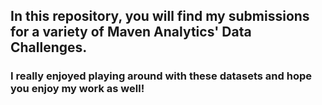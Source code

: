 ## In this repository, you will find my submissions for a variety of Maven Analytics' Data Challenges. 

### I really enjoyed playing around with these datasets and hope you enjoy my work as well!


